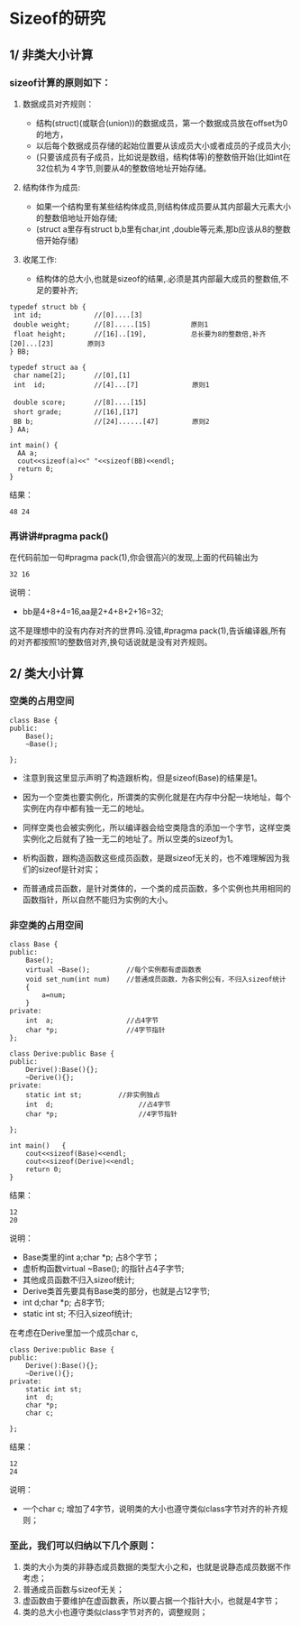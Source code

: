 # Sizeof的研究
## 1/ 非类大小计算
### sizeof计算的原则如下：
1. 数据成员对齐规则：
    - 结构(struct)(或联合(union))的数据成员，第一个数据成员放在offset为0的地方，
    - 以后每个数据成员存储的起始位置要从该成员大小或者成员的子成员大小;
    - (只要该成员有子成员，比如说是数组，结构体等)的整数倍开始(比如int在32位机为４字节,则要从4的整数倍地址开始存储。
2. 结构体作为成员:
    - 如果一个结构里有某些结构体成员,则结构体成员要从其内部最大元素大小的整数倍地址开始存储;
    - (struct a里存有struct b,b里有char,int ,double等元素,那b应该从8的整数倍开始存储)

3. 收尾工作:
    - 结构体的总大小,也就是sizeof的结果,.必须是其内部最大成员的整数倍,不足的要补齐;

```
typedef struct bb {
 int id;             //[0]....[3]
 double weight;      //[8].....[15]　　　　　　原则1
 float height;       //[16]..[19],           总长要为8的整数倍,补齐[20]...[23]　　　　　原则3
} BB;

typedef struct aa {
 char name[2];       //[0],[1]
 int  id;            //[4]...[7]　　　　　　　　原则1

 double score;       //[8]....[15]　　　　
 short grade;        //[16],[17]　　　　　　　　
 BB b;               //[24]......[47]　　　　　原则2
} AA;

int main() {
  AA a;
  cout<<sizeof(a)<<" "<<sizeof(BB)<<endl;
  return 0;
}
```
结果：
```
48 24
```
### 再讲讲#pragma pack()
在代码前加一句#pragma pack(1),你会很高兴的发现,上面的代码输出为
```
32 16
```

说明：
- bb是4+8+4=16,aa是2+4+8+2+16=32;

这不是理想中的没有内存对齐的世界吗.没错,#pragma pack(1),告诉编译器,所有的对齐都按照1的整数倍对齐,换句话说就是没有对齐规则。

## 2/ 类大小计算
### 空类的占用空间
```
class Base {  
public:  
    Base();  
    ~Base();  
  
};
```

- 注意到我这里显示声明了构造跟析构，但是sizeof(Base)的结果是1。

- 因为一个空类也要实例化，所谓类的实例化就是在内存中分配一块地址，每个实例在内存中都有独一无二的地址。

- 同样空类也会被实例化，所以编译器会给空类隐含的添加一个字节，这样空类实例化之后就有了独一无二的地址了。所以空类的sizeof为1。

- 析构函数，跟构造函数这些成员函数，是跟sizeof无关的，也不难理解因为我们的sizeof是针对实；

- 而普通成员函数，是针对类体的，一个类的成员函数，多个实例也共用相同的函数指针，所以自然不能归为实例的大小。

### 非空类的占用空间
```
class Base {  
public:  
    Base();                  
    virtual ~Base();         //每个实例都有虚函数表  
    void set_num(int num)    //普通成员函数，为各实例公有，不归入sizeof统计  
    {  
        a=num;  
    }  
private:  
    int  a;                  //占4字节  
    char *p;                 //4字节指针  
};  
  
class Derive:public Base {  
public:  
    Derive():Base(){};       
    ~Derive(){};  
private:  
    static int st;         //非实例独占  
    int  d;                     //占4字节  
    char *p;                    //4字节指针  
  
};  
  
int main()   {   
    cout<<sizeof(Base)<<endl;  
    cout<<sizeof(Derive)<<endl;  
    return 0;  
}  
```
结果：
```
12
20
```
说明：
- Base类里的int  a;char *p; 占8个字节；
- 虚析构函数virtual ~Base(); 的指针占4子字节;
- 其他成员函数不归入sizeof统计;
- Derive类首先要具有Base类的部分，也就是占12字节;
- int  d;char *p; 占8字节;
- static int st; 不归入sizeof统计;

在考虑在Derive里加一个成员char c,
```
class Derive:public Base {  
public:  
    Derive():Base(){};  
    ~Derive(){};  
private:  
    static int st;  
    int  d;  
    char *p;  
    char c;  
  
}; 
```
结果：
```
12
24
```
说明：
- 一个char c; 增加了4字节，说明类的大小也遵守类似class字节对齐的补齐规则；

### 至此，我们可以归纳以下几个原则：
1. 类的大小为类的非静态成员数据的类型大小之和，也就是说静态成员数据不作考虑；
2. 普通成员函数与sizeof无关；
3. 虚函数由于要维护在虚函数表，所以要占据一个指针大小，也就是4字节；
4. 类的总大小也遵守类似class字节对齐的，调整规则； 